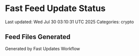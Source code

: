# Fast Feed Update Status
Last updated: Wed Jul 30 03:10:31 UTC 2025
Categories: crypto

## Feed Files Generated

Generated by Fast Updates Workflow
